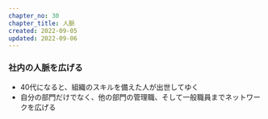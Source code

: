 ```yaml
---
chapter_no: 30
chapter_title: 人脈
created: 2022-09-05
updated: 2022-09-06
---
```

### 社内の人脈を広げる
- 40代になると、組織のスキルを備えた人が出世してゆく
- 自分の部門だけでなく、他の部門の管理職、そして一般職員までネットワークを広げる